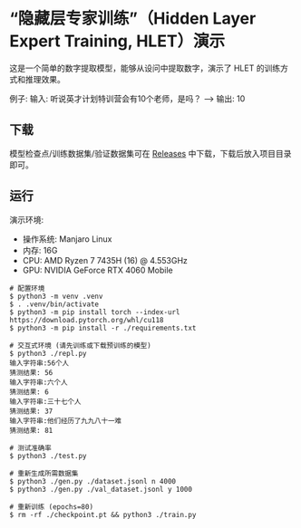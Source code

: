 # “隐藏层专家训练”（Hidden Layer Expert Training, HLET）演示

这是一个简单的数字提取模型，能够从设问中提取数字，演示了 HLET 的训练方式和推理效果。

例子: 输入: 听说英才计划特训营会有10个老师，是吗？ --> 输出: 10

## 下载

模型检查点/训练数据集/验证数据集可在 [Releases](https://github.com/FlysoftBeta/hlet-poc/releases) 中下载，下载后放入项目目录即可。

## 运行

演示环境:
- 操作系统: Manjaro Linux
- 内存: 16G
- CPU: AMD Ryzen 7 7435H (16) @ 4.553GHz 
- GPU: NVIDIA GeForce RTX 4060 Mobile

```
# 配置环境
$ python3 -m venv .venv
$ . .venv/bin/activate
$ python3 -m pip install torch --index-url https://download.pytorch.org/whl/cu118
$ python3 -m pip install -r ./requirements.txt

# 交互式环境 (请先训练或下载预训练的模型)
$ python3 ./repl.py
输入字符串:56个人
猜测结果: 56
输入字符串:六个人
猜测结果: 6
输入字符串:三十七个人
猜测结果: 37
输入字符串:他们经历了九九八十一难
猜测结果: 81

# 测试准确率
$ python3 ./test.py

# 重新生成所需数据集
$ python3 ./gen.py ./dataset.jsonl n 4000
$ python3 ./gen.py ./val_dataset.jsonl y 1000

# 重新训练 (epochs=80)
$ rm -rf ./checkpoint.pt && python3 ./train.py
```